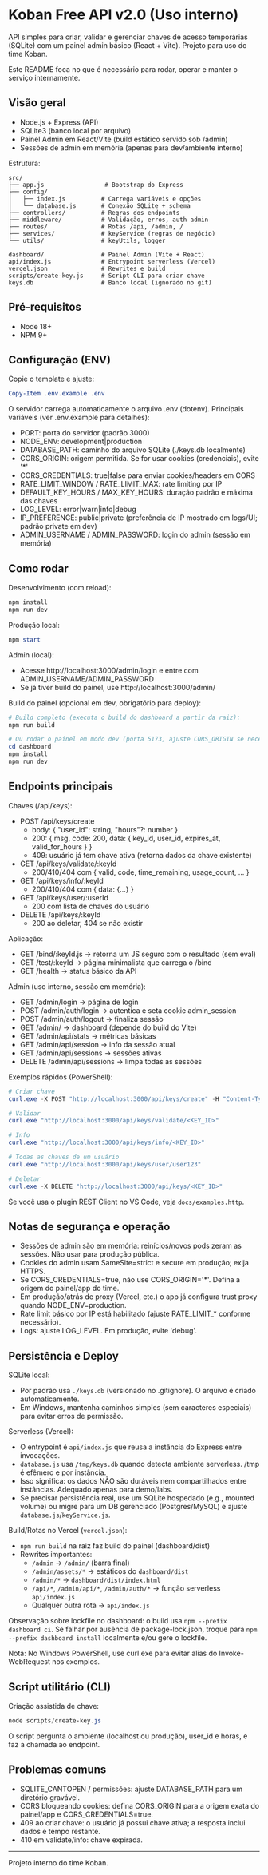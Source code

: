 # Koban Free API v2.0 (Uso interno)

API simples para criar, validar e gerenciar chaves de acesso temporárias (SQLite) com um painel admin básico (React + Vite). Projeto para uso do time Koban.

Este README foca no que é necessário para rodar, operar e manter o serviço internamente.

## Visão geral

- Node.js + Express (API)
- SQLite3 (banco local por arquivo)
- Painel Admin em React/Vite (build estático servido sob /admin)
- Sessões de admin em memória (apenas para dev/ambiente interno)

Estrutura:

```
src/
├── app.js                 # Bootstrap do Express
├── config/
│   ├── index.js          # Carrega variáveis e opções
│   └── database.js       # Conexão SQLite + schema
├── controllers/          # Regras dos endpoints
├── middleware/           # Validação, erros, auth admin
├── routes/               # Rotas /api, /admin, /
├── services/             # keyService (regras de negócio)
└── utils/                # keyUtils, logger

dashboard/                # Painel Admin (Vite + React)
api/index.js              # Entrypoint serverless (Vercel)
vercel.json               # Rewrites e build
scripts/create-key.js     # Script CLI para criar chave
keys.db                   # Banco local (ignorado no git)
```

## Pré-requisitos

- Node 18+
- NPM 9+

## Configuração (ENV)

Copie o template e ajuste:

```powershell
Copy-Item .env.example .env
```

O servidor carrega automaticamente o arquivo .env (dotenv). Principais variáveis (ver .env.example para detalhes):
- PORT: porta do servidor (padrão 3000)
- NODE_ENV: development|production
- DATABASE_PATH: caminho do arquivo SQLite (./keys.db localmente)
- CORS_ORIGIN: origem permitida. Se for usar cookies (credenciais), evite '*'
- CORS_CREDENTIALS: true|false para enviar cookies/headers em CORS
- RATE_LIMIT_WINDOW / RATE_LIMIT_MAX: rate limiting por IP
- DEFAULT_KEY_HOURS / MAX_KEY_HOURS: duração padrão e máxima das chaves
- LOG_LEVEL: error|warn|info|debug
- IP_PREFERENCE: public|private (preferência de IP mostrado em logs/UI; padrão private em dev)
- ADMIN_USERNAME / ADMIN_PASSWORD: login do admin (sessão em memória)

## Como rodar

Desenvolvimento (com reload):

```powershell
npm install
npm run dev
```

Produção local:

```powershell
npm start
```

Admin (local):
- Acesse http://localhost:3000/admin/login e entre com ADMIN_USERNAME/ADMIN_PASSWORD
- Se já tiver build do painel, use http://localhost:3000/admin/

Build do painel (opcional em dev, obrigatório para deploy):

```powershell
# Build completo (executa o build do dashboard a partir da raiz):
npm run build

# Ou rodar o painel em modo dev (porta 5173, ajuste CORS_ORIGIN se necessário)
cd dashboard
npm install
npm run dev
```

## Endpoints principais

Chaves (/api/keys):
- POST /api/keys/create
    - body: { "user_id": string, "hours"?: number }
    - 200: { msg, code: 200, data: { key_id, user_id, expires_at, valid_for_hours } }
    - 409: usuário já tem chave ativa (retorna dados da chave existente)
- GET /api/keys/validate/:keyId
    - 200/410/404 com { valid, code, time_remaining, usage_count, ... }
- GET /api/keys/info/:keyId
    - 200/410/404 com { data: {...} }
- GET /api/keys/user/:userId
    - 200 com lista de chaves do usuário
- DELETE /api/keys/:keyId
    - 200 ao deletar, 404 se não existir

Aplicação:
- GET /bind/:keyId.js → retorna um JS seguro com o resultado (sem eval)
- GET /test/:keyId → página minimalista que carrega o /bind
- GET /health → status básico da API

Admin (uso interno, sessão em memória):
- GET /admin/login → página de login
- POST /admin/auth/login → autentica e seta cookie admin_session
- POST /admin/auth/logout → finaliza sessão
- GET /admin/ → dashboard (depende do build do Vite)
- GET /admin/api/stats → métricas básicas
- GET /admin/api/session → info da sessão atual
- GET /admin/api/sessions → sessões ativas
- DELETE /admin/api/sessions → limpa todas as sessões

Exemplos rápidos (PowerShell):

```powershell
# Criar chave
curl.exe -X POST "http://localhost:3000/api/keys/create" -H "Content-Type: application/json" -d '{"user_id":"user123","hours":24}'

# Validar
curl.exe "http://localhost:3000/api/keys/validate/<KEY_ID>"

# Info
curl.exe "http://localhost:3000/api/keys/info/<KEY_ID>"

# Todas as chaves de um usuário
curl.exe "http://localhost:3000/api/keys/user/user123"

# Deletar
curl.exe -X DELETE "http://localhost:3000/api/keys/<KEY_ID>"
```

Se você usa o plugin REST Client no VS Code, veja `docs/examples.http`.

## Notas de segurança e operação

- Sessões de admin são em memória: reinícios/novos pods zeram as sessões. Não usar para produção pública.
- Cookies do admin usam SameSite=strict e secure em produção; exija HTTPS.
- Se CORS_CREDENTIALS=true, não use CORS_ORIGIN='*'. Defina a origem do painel/app do time.
- Em produção/atrás de proxy (Vercel, etc.) o app já configura trust proxy quando NODE_ENV=production.
- Rate limit básico por IP está habilitado (ajuste RATE_LIMIT_* conforme necessário).
- Logs: ajuste LOG_LEVEL. Em produção, evite 'debug'.

## Persistência e Deploy

SQLite local:
- Por padrão usa `./keys.db` (versionado no .gitignore). O arquivo é criado automaticamente.
- Em Windows, mantenha caminhos simples (sem caracteres especiais) para evitar erros de permissão.

Serverless (Vercel):
- O entrypoint é `api/index.js` que reusa a instância do Express entre invocações.
- `database.js` usa `/tmp/keys.db` quando detecta ambiente serverless. /tmp é efêmero e por instância.
- Isso significa: os dados NÃO são duráveis nem compartilhados entre instâncias. Adequado apenas para demo/labs.
- Se precisar persistência real, use um SQLite hospedado (e.g., mounted volume) ou migre para um DB gerenciado (Postgres/MySQL) e ajuste `database.js`/`keyService.js`.

Build/Rotas no Vercel (`vercel.json`):
- `npm run build` na raiz faz build do painel (dashboard/dist)
- Rewrites importantes:
    - `/admin` → `/admin/` (barra final)
    - `/admin/assets/*` → estáticos do `dashboard/dist`
    - `/admin/*` → `dashboard/dist/index.html`
    - `/api/*`, `/admin/api/*`, `/admin/auth/*` → função serverless `api/index.js`
    - Qualquer outra rota → `api/index.js`

Observação sobre lockfile no dashboard: o build usa `npm --prefix dashboard ci`. Se falhar por ausência de package-lock.json, troque para `npm --prefix dashboard install` localmente e/ou gere o lockfile.

Nota: No Windows PowerShell, use curl.exe para evitar alias do Invoke-WebRequest nos exemplos.

## Script utilitário (CLI)

Criação assistida de chave:

```powershell
node scripts/create-key.js
```

O script pergunta o ambiente (localhost ou produção), user_id e horas, e faz a chamada ao endpoint.

## Problemas comuns

- SQLITE_CANTOPEN / permissões: ajuste DATABASE_PATH para um diretório gravável.
- CORS bloqueando cookies: defina CORS_ORIGIN para a origem exata do painel/app e CORS_CREDENTIALS=true.
- 409 ao criar chave: o usuário já possui chave ativa; a resposta inclui dados e tempo restante.
- 410 em validate/info: chave expirada.

---

Projeto interno do time Koban.


